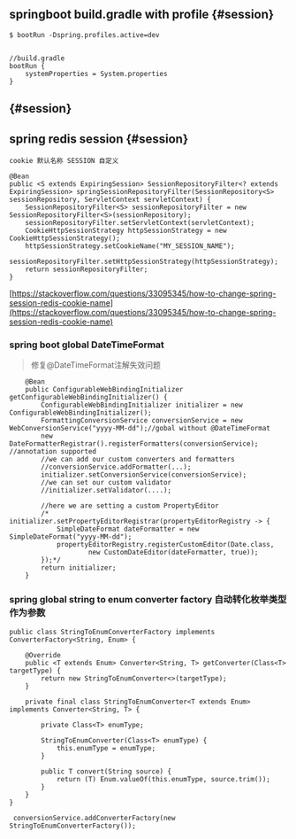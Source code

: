 ## springboot build.gradle with profile {#session}

```
$ bootRun -Dspring.profiles.active=dev


//build.gradle
bootRun {
    systemProperties = System.properties
}
```

##  {#session}

## spring redis session {#session}

```
cookie 默认名称 SESSION 自定义
```

```
@Bean
public <S extends ExpiringSession> SessionRepositoryFilter<? extends ExpiringSession> springSessionRepositoryFilter(SessionRepository<S> sessionRepository, ServletContext servletContext) {
    SessionRepositoryFilter<S> sessionRepositoryFilter = new SessionRepositoryFilter<S>(sessionRepository);
    sessionRepositoryFilter.setServletContext(servletContext);
    CookieHttpSessionStrategy httpSessionStrategy = new CookieHttpSessionStrategy();
    httpSessionStrategy.setCookieName("MY_SESSION_NAME");
    sessionRepositoryFilter.setHttpSessionStrategy(httpSessionStrategy);
    return sessionRepositoryFilter;
}
```

[https://stackoverflow.com/questions/33095345/how-to-change-spring-session-redis-cookie-name](https://stackoverflow.com/questions/33095345/how-to-change-spring-session-redis-cookie-name)

### spring boot global DateTimeFormat

> 修复@DateTimeFormat注解失效问题

```
    @Bean
    public ConfigurableWebBindingInitializer getConfigurableWebBindingInitializer() {
        ConfigurableWebBindingInitializer initializer = new ConfigurableWebBindingInitializer();
        FormattingConversionService conversionService = new WebConversionService("yyyy-MM-dd");//gobal without @DateTimeFormat
        new DateFormatterRegistrar().registerFormatters(conversionService); //annotation supported
        //we can add our custom converters and formatters
        //conversionService.addFormatter(...);
        initializer.setConversionService(conversionService);
        //we can set our custom validator
        //initializer.setValidator(....);

        //here we are setting a custom PropertyEditor
        /*    initializer.setPropertyEditorRegistrar(propertyEditorRegistry -> {
            SimpleDateFormat dateFormatter = new SimpleDateFormat("yyyy-MM-dd");
            propertyEditorRegistry.registerCustomEditor(Date.class,
                    new CustomDateEditor(dateFormatter, true));
        });*/
        return initializer;
    }
```

### 

### spring global string to enum converter factory  自动转化枚举类型作为参数

```
public class StringToEnumConverterFactory implements ConverterFactory<String, Enum> {

    @Override
    public <T extends Enum> Converter<String, T> getConverter(Class<T> targetType) {
        return new StringToEnumConverter<>(targetType);
    }

    private final class StringToEnumConverter<T extends Enum> implements Converter<String, T> {

        private Class<T> enumType;

        StringToEnumConverter(Class<T> enumType) {
            this.enumType = enumType;
        }

        public T convert(String source) {
            return (T) Enum.valueOf(this.enumType, source.trim());
        }
    }
}
```

```
 conversionService.addConverterFactory(new StringToEnumConverterFactory());
```



